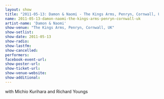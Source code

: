 ```yaml
---
layout: show
title: "2011-05-13: Damon & Naomi - The Kings Arms, Penryn, Cornwall, UK"
name: 2011-05-13-damon-naomi-the-kings-arms-penryn-cornwall-uk
artist-name: 'Damon & Naomi'
show-venue: "The Kings Arms, Penryn, Cornwall, UK"
show-setlist: 
show-date: 2011-05-13
show-radio: 
show-lastfm: 
show-cancelled: 
performers: 
facebook-event-url: 
show-poster-url: 
show-ticket-url: 
show-venue-website: 
show-additional: 
---
```


with Michio Kurihara and Richard Youngs